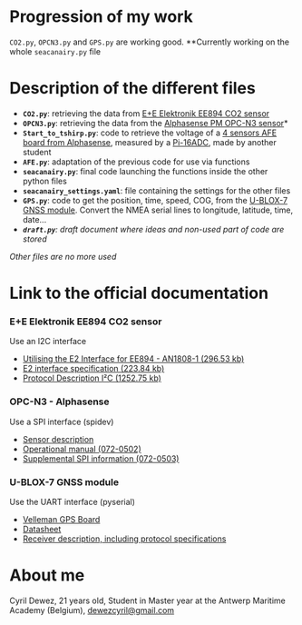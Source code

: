 # Progression of my work
`CO2.py`, `OPCN3.py` and `GPS.py` are working good.
**Currently working on the whole `seacanairy.py` file

# Description of the different files

* **`CO2.py`**: retrieving the data from [E+E Elektronik EE894 CO2 sensor](https://www.epluse.com/en/products/co2-measurement/co2-sensor/ee894/)
* **`OPCN3.py`**: retrieving the data from the [Alphasense PM OPC-N3 sensor](http://www.alphasense.com/index.php/products/optical-particle-counter/)*
* **`Start_to_tshirp.py`**: code to retrieve the voltage of a [4 sensors AFE board from Alphasense](http://www.alphasense.com/index.php/products/support-circuits-air/), measured by a [Pi-16ADC](https://alchemy-power.com/pi-16adc/), made by another student
* **`AFE.py`**: adaptation of the previous code for use via functions
* **`seacanairy.py`**: final code launching the functions inside the other python files
* **`seacanairy_settings.yaml`**: file containing the settings for the other files
* **`GPS.py`**: code to get the position, time, speed, COG, from the [U-BLOX-7 GNSS module](https://www.u-blox.com/sites/default/files/products/documents/NEO-7_DataSheet_%28UBX-13003830%29.pdf).
 Convert the NMEA serial lines to longitude, latitude, time, date...
* _**`draft.py`**: draft document where ideas and non-used part of code are stored_

_Other files are no more used_
# Link to the official documentation
### E+E Elektronik EE894 CO2 sensor
Use an I2C interface
* [Utilising the E2 Interface for EE894 - AN1808-1 (296.53 kb)](https://www.epluse.com/fileadmin/data/product/ee894/Utilising_E2_Interface_EE894_AN1808-1.pdf)
* [E2 interface specification (223.84 kb)](https://www.epluse.com/fileadmin/data/sw/Specification_E2_Interface.pdf)
* [Protocol Description I²C (1252.75 kb)](https://www.epluse.com/fileadmin/data/product/ee894/TUG_EE894_I2C.pdf)
### OPC-N3 - Alphasense
Use a SPI interface (spidev)
* [Sensor description](https://www.alphasense.com/WEB1213/wp-content/uploads/2019/03/OPC-N3.pdf)
* [Operational manual (072-0502)](https://ivobruggeoffice-my.sharepoint.com/:b:/g/personal/cyril_dewez_365_academicoffice_be/EYyBUtyGxQ9DhEx4IhtOQtYBmjt7fF_uCiN_a-y78fQx6g?e=KNGjmR)
* [Supplemental SPI information (072-0503)](https://ivobruggeoffice-my.sharepoint.com/:b:/g/personal/cyril_dewez_365_academicoffice_be/EZ0sC9YRnJtDk1bBb0wdnWEBJRDpJhDoEhiawHT7dnBjEA?e=U0VCsF)
### U-BLOX-7 GNSS module
Use the UART interface (pyserial) 
* [Velleman GPS Board](https://www.velleman.eu/products/view?id=439218&country=us&lang=fr)
* [Datasheet](https://www.u-blox.com/sites/default/files/products/documents/NEO-6_DataSheet_(GPS.G6-HW-09005).pdf)
* [Receiver description, including protocol specifications](https://www.u-blox.com/en/ubx-viewer/view/u-blox7-V14_ReceiverDescriptionProtocolSpec_(GPS.G7-SW-12001)_Public?url=https%3A%2F%2Fwww.u-blox.com%2Fsites%2Fdefault%2Ffiles%2Fproducts%2Fdocuments%2Fu-blox7-V14_ReceiverDescriptionProtocolSpec_%2528GPS.G7-SW-12001%2529_Public.pdf)
# About me

Cyril Dewez,
21 years old,
Student in Master year at the Antwerp Maritime Academy (Belgium),
dewezcyril@gmail.com